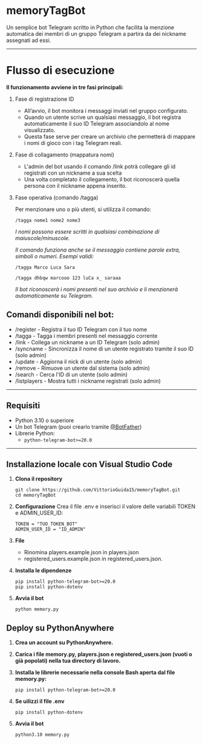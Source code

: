 # memoryTagBot

Un semplice bot Telegram scritto in Python che facilita la menzione automatica dei membri di un gruppo Telegram a partira da dei nickname assegnati ad essi.

---

# Flusso di esecuzione
**Il funzionamento avviene in tre fasi principali:**

1. Fase di registrazione ID

    - All’avvio, il bot monitora i messaggi inviati nel gruppo configurato.
    - Quando un utente scrive un qualsiasi messaggio, il bot registra automaticamente il suo ID Telegram associandolo al nome visualizzato.
    - Questa fase serve per creare un archivio che permetterà di mappare i nomi di gioco con i tag Telegram reali.

2. Fase di collagamento (mappatura nomi)

    - L'admin del bot usando il comando /link potrà collegare gli id registrati con un nickname a sua scelta
    - Una volta completato il collegamento, il bot riconoscerà quella persona con il nickname appena inserito.

3. Fase operativa (comando /tagga)

    Per menzionare uno o più utenti, si utilizza il comando:
    
      ```
      /tagga nome1 nome2 nome3
      ```
    *I nomi possono essere scritti in qualsiasi combinazione di maiuscole/minuscole.*
    
    *Il comando funziona anche se il messaggio contiene parole extra, simboli o numeri.*
    *Esempi validi:*
    
     ```
    /tagga Marco Luca Sara
     ```
     ```
    /tagga dhbqw marcooo 123 luCa x_ saraaa
     ```
    *Il bot riconoscerà i nomi presenti nel suo archivio e li menzionerà automaticamente su Telegram.*


## Comandi disponibili nel bot:

- /register - Registra il tuo ID Telegram con il tuo nome
- /tagga - Tagga i membri presenti nel messaggio corrente
- /link - Collega un nickname a un ID Telegram (solo admin)
- /syncname - Sincronizza il nome di un utente registrato tramite il suo ID (solo admin)
- /update - Aggiorna il nick di un utente (solo admin)
- /remove - Rimuove un utente dal sistema (solo admin)
- /search - Cerca l'ID di un utente (solo admin)
- /listplayers - Mostra tutti i nickname registrati (solo admin)

---

##  Requisiti

- Python 3.10 o superiore
- Un bot Telegram (puoi crearlo tramite [@BotFather](https://t.me/BotFather))
- Librerie Python:
  - `python-telegram-bot>=20.0`

---

## Installazione locale con Visual Studio Code

1. **Clona il repository**

   ```
   git clone https://github.com/VittorioGuida15/memoryTagBot.git
   cd memoryTagBot
   ```

2. **Configurazione**
Crea il file .env e inserisci il valore delle variabili TOKEN e ADMIN_USER_ID:

   ```
   TOKEN = "TUO_TOKEN_BOT"
   ADMIN_USER_ID = "ID_ADMIN"
   ```
3. **File**
   - Rinomina players.example.json in players.json
   - registered_users.example.json in registered_users.json.

4. **Installa le dipendenze**
    ```
    pip install python-telegram-bot>=20.0
    pip install python-dotenv
    ```
5. **Avvia il bot**
    ```
    python memory.py
    ```
## Deploy su PythonAnywhere
1. **Crea un account su PythonAnywhere.**

2. **Carica i file memory.py, players.json e registered_users.json (vuoti o già popolati) nella tua directory di lavoro.**

3. **Installa le librerie necessarie nella console Bash aperta dal file memory.py:**
    ```   
    pip install python-telegram-bot>=20.0
    ```
4. **Se uilizzi il file .env**
    ```    
    pip install python-dotenv
    ```
5. **Avvia il bot**
    ```
    python3.10 memory.py
    ```


